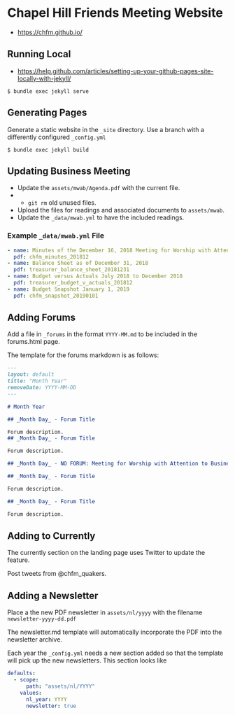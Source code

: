 # Chapel Hill Friends Meeting Website

- https://chfm.github.io/

## Running Local

- https://help.github.com/articles/setting-up-your-github-pages-site-locally-with-jekyll/

`$ bundle exec jekyll serve`

## Generating Pages

Generate a static website in the `_site` directory. Use a branch with a
differently configured `_config.yml`

`$ bundle exec jekyll build`

## Updating Business Meeting

- Update the `assets/mwab/Agenda.pdf` with the current file.
- - `git rm` old unused files.
- Upload the files for readings and associated documents to `assets/mwab`.
- Update the `_data/mwab.yml` to have the included readings.

### Example `_data/mwab.yml` File
```YAML
- name: Minutes of the December 16, 2018 Meeting for Worship with Attention to Business
  pdf: chfm_minutes_201812
- name: Balance Sheet as of December 31, 2018
  pdf: treasurer_balance_sheet_20181231
- name: Budget versus Actuals July 2018 to December 2018
  pdf: treasurer_budget_v_actuals_201812
- name: Budget Snapshot January 1, 2019
  pdf: chfm_snapshot_20190101
```

## Adding Forums

Add a file in `_forums` in the format `YYYY-MM.md` to be included in the
forums.html page.

The template for the forums markdown is as follows:

```Markdown
---
layout: default
title: "Month Year"
removeDate: YYYY-MM-DD
---

# Month Year

## _Month Day_ - Forum Title

Forum description.
## _Month Day_ - Forum Title

Forum description.

## _Month Day_ - NO FORUM: Meeting for Worship with Attention to Business (9am)

## _Month Day_ - Forum Title

Forum description.

## _Month Day_ - Forum Title

Forum description.
```
## Adding to Currently

The currently section on the landing page uses Twitter to update the feature.

Post tweets from @chfm_quakers.

## Adding a Newsletter

Place a the new PDF newsletter in `assets/nl/yyyy` with the filename
`newsletter-yyyy-dd.pdf`

The newsletter.md template will automatically incorporate the PDF into the
newsletter archive.

Each year the `_config.yml` needs a new section added so that the template will
pick up the new newsletters. This section looks like

```YAML
defaults:
  - scope:
      path: "assets/nl/YYYY"
    values:
      nl_year: YYYY
      newsletter: true
```
